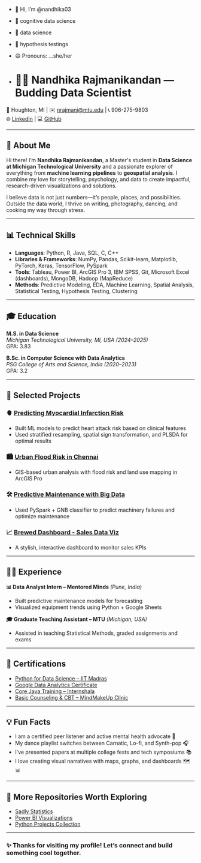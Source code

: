 - 👋 Hi, I’m @nandhika03
- 👀 cognitive data science
- 🌱 data science
- 💞️ hypothesis testings
- 😄 Pronouns: ...she/her

- # 👩‍💻 Nandhika Rajmanikandan — Budding Data Scientist

📍 Houghton, MI | ✉️ nrajmani@mtu.edu | 📞 906-275-9803  
🌐 [LinkedIn](https://www.linkedin.com/in/nandhika-raj/) | 💻 [GitHub](https://github.com/nandhika03)

---

## 🧠 About Me

Hi there! I’m **Nandhika Rajmanikandan**, a Master's student in **Data Science at Michigan Technological University** and a passionate explorer of everything from **machine learning pipelines** to **geospatial analysis**. I combine my love for storytelling, psychology, and data to create impactful, research-driven visualizations and solutions.  

I believe data is not just numbers—it’s people, places, and possibilities. Outside the data world, I thrive on writing, photography, dancing, and cooking my way through stress.

---

## 📊 Technical Skills

- **Languages**: Python, R, Java, SQL, C, C++
- **Libraries & Frameworks**: NumPy, Pandas, Scikit-learn, Matplotlib, PyTorch, Keras, TensorFlow, PySpark
- **Tools**: Tableau, Power BI, ArcGIS Pro 3, IBM SPSS, Git, Microsoft Excel (dashboards), MongoDB, Hadoop (MapReduce)
- **Methods**: Predictive Modeling, EDA, Machine Learning, Spatial Analysis, Statistical Testing, Hypothesis Testing, Clustering

---

## 🎓 Education

**M.S. in Data Science**  
*Michigan Technological University, MI, USA (2024–2025)*  
GPA: 3.83

**B.Sc. in Computer Science with Data Analytics**  
*PSG College of Arts and Science, India (2020–2023)*  
GPA: 3.2

---

## 🧪 Selected Projects

### 🫀 [Predicting Myocardial Infarction Risk](https://github.com/nandhika03/myocardial-infraction-R)
- Built ML models to predict heart attack risk based on clinical features
- Used stratified resampling, spatial sign transformation, and PLSDA for optimal results

### 🏙️ [Urban Flood Risk in Chennai](https://github.com/nandhika03/Chennai-analyzing-flood-causes-ArcGISPro3)
- GIS-based urban analysis with flood risk and land use mapping in ArcGIS Pro

### 🛠️ [Predictive Maintenance with Big Data](https://github.com/nandhika03/machine-learning-tortoise)
- Used PySpark + GNB classifier to predict machinery failures and optimize maintenance

### 📈 [Brewed Dashboard - Sales Data Viz](https://github.com/nandhika03/brewed-dashboard)
- A stylish, interactive dashboard to monitor sales KPIs

---

## 🧑‍🏫 Experience

**📊 Data Analyst Intern – Mentored Minds** *(Pune, India)*  
- Built predictive maintenance models for forecasting
- Visualized equipment trends using Python + Google Sheets

**🎓 Graduate Teaching Assistant – MTU** *(Michigan, USA)*  
- Assisted in teaching Statistical Methods, graded assignments and exams

---

## 📜 Certifications

- [Python for Data Science – IIT Madras](https://github.com/nandhika03/certificationss/blob/main/Python%20for%20Data%20Science.jpg)
- [Google Data Analytics Certificate](https://github.com/nandhika03/certificationss/blob/main/ICT_prefinale.pdf)
- [Core Java Training – Internshala](https://github.com/nandhika03/certificationss/blob/main/Core%20Java%20Training%20-%20Certificate%20of%20Completion.pdf)
- [Basic Counseling & CBT – MindMakeUp Clinic](https://github.com/nandhika03/certificationss/blob/main/NandhikaRM_Internship_Mindmakeup.pdf)

---

## 💡 Fun Facts

- I am a certified peer listener and active mental health advocate 💬
- My dance playlist switches between Carnatic, Lo-fi, and Synth-pop 🎧
- I’ve presented papers at multiple college fests and tech symposiums 📚
- I love creating visual narratives with maps, graphs, and dashboards 🗺️📊

---

## 🔗 More Repositories Worth Exploring

- [Sadly Statistics](https://github.com/nandhika03/sadly_statistics)
- [Power BI Visualizations](https://github.com/nandhika03/PowerBI)
- [Python Projects Collection](https://github.com/nandhika03/pythonprojects)

---

### ✨ Thanks for visiting my profile! Let’s connect and build something cool together.




<!---
nandhika03/nandhika03 is a ✨ special ✨ repository because its `README.md` (this file) appears on your GitHub profile.
You can click the Preview link to take a look at your changes.
--->
